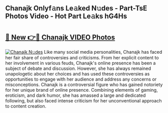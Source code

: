 ## Chanajk Onlyf𝚊ns Le𝚊ked N𝚞des - Part-TsE Photos Video - Hot Part Le𝚊ks hG4Hs

# <h2><a href="http://ab29162.deff.icu/?id=Chanajk">🔗 New 👉🔴 Chanajk VIDEO Photos</a></h2>

[![Chanajk N𝚞des](https://i.imgur.com/rIISA9y.gif)](http://ab29162.deff.icu/?id=Chanajk)
Like many social media personalities, Chanajk has faced her fair share of controversies and criticisms. From her explicit content to her involvement in various feuds, Chanajk's online presence has been a subject of debate and discussion. However, she has always remained unapologetic about her choices and has used these controversies as opportunities to engage with her audience and address any concerns or misconceptions. Chanajk is a controversial figure who has gained notoriety for her unique brand of online presence. Combining elements of gaming, eroticism, and dark humor, she has amassed a large and dedicated following, but also faced intense criticism for her unconventional approach to content creation.
